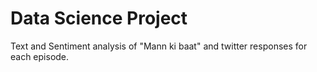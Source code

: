 # Data Science Project

Text and Sentiment analysis of "Mann ki baat" and twitter responses for each episode.
